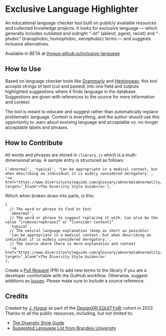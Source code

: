 Exclusive Language Highlighter
==============================

An educational language checker tool built on publicly available resources and collected knowledge projects. It looks for exclusive language — which generally includes outdated and outright “-ist” (ableist, ageist, racist) and “-phobic” (transphobic, homophobic, xenophobic) terms — and suggests inclusive alternatives. 

Available in BETA at [jhogue.github.io/inclusive-language](https://jhogue.github.io/inclusive-language/)

## How to Use

Based on language checker tools like [Grammarly](https://grammarly.com) and [Hemingway](https://hemingwayapp.com), this tool accepts strings of text (cut and pasted) into one field and outputs highlighted suggestions where it finds language in the database. Suggestions are given with references to the source for more information and context. 

The tool is meant to educate and suggest rather than automatically replace problematic language. Context is everything, and the author should use this opportunity to ,earn about evolving language and acceptable vs. no-longer acceptable labels and phrases. 

## How to Contribute

All words and phrases are stored in `/library.js` which is a multi-dimensional array. A sample entry is structured as follows: 

```
['abnormal', 'typical', 'Can be appropriate in a medical context, but when describing an individual it is widely considered derogatory.', '<a href="https://www.diversitystyleguide.com/glossary/abnormalabnormality/" target="_blank">The Diversity Style Guide</a>'],
```

Which when broken down into parts, is this: 

```
[
  // The word or phrase to find in text
  'abnormal',
  // The word or phrase to suggest replacing it with. Can also be the value ”[remove/rephrase]” or “[consider context]”
  'typical',
  // The natural language explanation (keep as short as possible)
  'Can be appropriate in a medical context, but when describing an individual it is widely considered derogatory.',
  // The source where there is more explanation and context
  '<a href="https://www.diversitystyleguide.com/glossary/abnormalabnormality/" target="_blank">The Diversity Style Guide</a>'
],
```

Create a [Pull Request](https://github.com/jhogue/inclusive-language/pulls) (PR) to add new terms to the library if you are a developer comfortable with the GutHub workflow. Otherwise, suggest additions as [Issues](https://github.com/jhogue/inclusive-language/issues). Please make sure to include a source reference. 

## Credits

Created by [J. Hogue](https://oomphinc.com/our-people/j-hogue) as part of the [DesignXRI EQUITYxRI](https://www.designxri.com/learn/equityxdesign/) cohort in 2022. Thanks to all the public resources, including, but not limited to: 

+ [The Diversity Style Guide](https://www.diversitystyleguide.com)
+ [Suggested Language List from Brandeis University](https://sites.google.com/brandeis.edu/parcsuggestedlanguagelist/categories)
